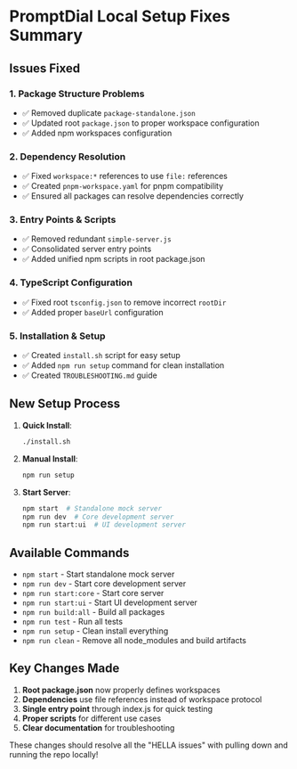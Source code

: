 # PromptDial Local Setup Fixes Summary

## Issues Fixed

### 1. Package Structure Problems
- ✅ Removed duplicate `package-standalone.json`
- ✅ Updated root `package.json` to proper workspace configuration
- ✅ Added npm workspaces configuration

### 2. Dependency Resolution
- ✅ Fixed `workspace:*` references to use `file:` references
- ✅ Created `pnpm-workspace.yaml` for pnpm compatibility
- ✅ Ensured all packages can resolve dependencies correctly

### 3. Entry Points & Scripts
- ✅ Removed redundant `simple-server.js`
- ✅ Consolidated server entry points
- ✅ Added unified npm scripts in root package.json

### 4. TypeScript Configuration
- ✅ Fixed root `tsconfig.json` to remove incorrect `rootDir`
- ✅ Added proper `baseUrl` configuration

### 5. Installation & Setup
- ✅ Created `install.sh` script for easy setup
- ✅ Added `npm run setup` command for clean installation
- ✅ Created `TROUBLESHOOTING.md` guide

## New Setup Process

1. **Quick Install**:
   ```bash
   ./install.sh
   ```

2. **Manual Install**:
   ```bash
   npm run setup
   ```

3. **Start Server**:
   ```bash
   npm start  # Standalone mock server
   npm run dev  # Core development server
   npm run start:ui  # UI development server
   ```

## Available Commands

- `npm start` - Start standalone mock server
- `npm run dev` - Start core development server
- `npm run start:core` - Start core server
- `npm run start:ui` - Start UI development server
- `npm run build:all` - Build all packages
- `npm run test` - Run all tests
- `npm run setup` - Clean install everything
- `npm run clean` - Remove all node_modules and build artifacts

## Key Changes Made

1. **Root package.json** now properly defines workspaces
2. **Dependencies** use file references instead of workspace protocol
3. **Single entry point** through index.js for quick testing
4. **Proper scripts** for different use cases
5. **Clear documentation** for troubleshooting

These changes should resolve all the "HELLA issues" with pulling down and running the repo locally!